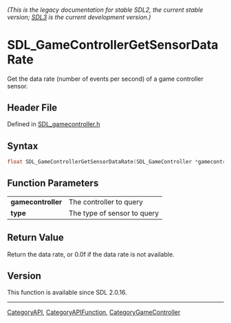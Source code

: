 ###### (This is the legacy documentation for stable SDL2, the current stable version; [SDL3](https://wiki.libsdl.org/SDL3/) is the current development version.)
# SDL_GameControllerGetSensorDataRate

Get the data rate (number of events per second) of a game controller sensor.

## Header File

Defined in [SDL_gamecontroller.h](https://github.com/libsdl-org/SDL/blob/SDL2/include/SDL_gamecontroller.h)

## Syntax

```c
float SDL_GameControllerGetSensorDataRate(SDL_GameController *gamecontroller, SDL_SensorType type);

```

## Function Parameters

|                        |                             |
| ---------------------- | --------------------------- |
| **gamecontroller**     | The controller to query     |
| **type**               | The type of sensor to query |

## Return Value

Return the data rate, or 0.0f if the data rate is not available.

## Version

This function is available since SDL 2.0.16.

----
[CategoryAPI](CategoryAPI), [CategoryAPIFunction](CategoryAPIFunction), [CategoryGameController](CategoryGameController)


